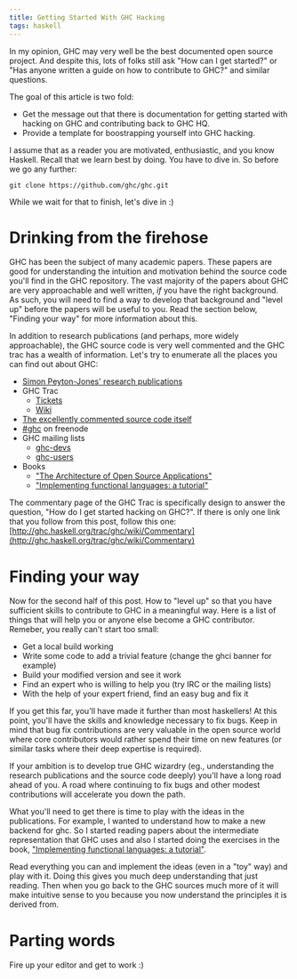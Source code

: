 ```yaml
---
title: Getting Started With GHC Hacking
tags: haskell
---
```


In my opinion, GHC may very well be the best documented open source project.
And despite this, lots of folks still ask "How can I get started?" or "Has
anyone written a guide on how to contribute to GHC?" and similar questions.

The goal of this article is two fold:

  * Get the message out that there is documentation for getting started with
    hacking on GHC and contributing back to GHC HQ.
  * Provide a template for boostrapping yourself into GHC hacking.

I assume that as a reader you are motivated, enthusiastic, and you know
Haskell. Recall that we learn best by doing. You have to dive in. So before we go any further:

```
git clone https://github.com/ghc/ghc.git
```

While we wait for that to finish, let's dive in :)

# Drinking from the firehose

GHC has been the subject of many academic papers. These papers are good for
understanding the intuition and motivation behind the source code you'll find
in the GHC repository. The vast majority of the papers about GHC are very
approachable and well written, *if* you have the right background. As such, you
will need to find a way to develop that background and "level up" before the
papers will be useful to you. Read the section below, "Finding your way" for more
information about this.

In addition to research publications (and perhaps, more widely approachable),
the GHC source code is very well commented and the GHC trac has a wealth of
information. Let's try to enumerate all the places you can find out about GHC:

  * [Simon Peyton-Jones' research publications](http://research.microsoft.com/en-us/um/people/simonpj/papers/papers.html)
  * GHC Trac
    * [Tickets](http://ghc.haskell.org/trac/ghc/query?status=new&status=assigned&status=reopened&group=priority&type=bug&order=id&desc=1)
    * [Wiki](http://ghc.haskell.org/trac/ghc/wiki/Commentary)
  * [The excellently commented source code itself](https://github.com/ghc/ghc)
  * [#ghc](http://irc.lc/freenode/ghc/) on freenode
  * GHC mailing lists
    * [ghc-devs](http://www.haskell.org/mailman/listinfo/ghc-devs)
    * [ghc-users](http://www.haskell.org/mailman/listinfo/glasgow-haskell-users)
  * Books
    * ["The Architecture of Open Source Applications"](http://www.aosabook.org/en/ghc.html)
    * ["Implementing functional languages: a tutorial"](http://research.microsoft.com/en-us/um/people/simonpj/papers/pj-lester-book/)

The commentary page of the GHC Trac is specifically design to answer the
question, "How do I get started hacking on GHC?". If there is only one link
that you follow from this post, follow this one:
[http://ghc.haskell.org/trac/ghc/wiki/Commentary](http://ghc.haskell.org/trac/ghc/wiki/Commentary)

# Finding your way

Now for the second half of this post. How to "level up" so that you have
sufficient skills to contribute to GHC in a meaningful way. Here is a list of
things that will help you or anyone else become a GHC contributor. Remeber, you
really can't start too small:

  * Get a local build working
  * Write some code to add a trivial feature (change the ghci banner for example)
  * Build your modified version and see it work
  * Find an expert who is willing to help you (try IRC or the mailing lists)
  * With the help of your expert friend, find an easy bug and fix it

If you get this far, you'll have made it further than most haskellers! At this
point, you'll have the skills and knowledge necessary to fix bugs. Keep in mind
that bug fix contributions are very valuable in the open source world where
core contributors would rather spend their time on new features (or similar
tasks where their deep expertise is required).

If your ambition is to develop true GHC wizardry (eg., understanding the
research publications and the source code deeply) you'll have a long road ahead
of you. A road where continuing to fix bugs and other modest contributions will
accelerate you down the path.

What you'll need to get there is time to play with the ideas in the
publications. For example, I wanted to understand how to make a new backend for
ghc. So I started reading papers about the intermediate representation that GHC
uses and also I started doing the exercises in the book, ["Implementing
functional languages: a
tutorial"](http://research.microsoft.com/en-us/um/people/simonpj/papers/pj-lester-book/).

Read everything you can and implement the ideas (even in a "toy" way) and play
with it. Doing this gives you much deep understanding that just reading. Then
when you go back to the GHC sources much more of it will make intuitive sense
to you because you now understand the principles it is derived from.

# Parting words

Fire up your editor and get to work :)

